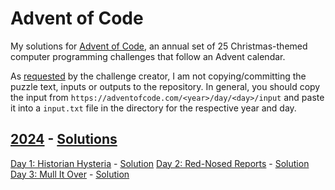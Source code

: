 # Advent of Code

My  solutions for [Advent of Code](https://adventofcode.com), an annual set of 25 Christmas-themed computer programming challenges that follow an Advent calendar.

As [requested](https://adventofcode.com/2024/about#faq_copying) by the challenge creator, I am not copying/committing the puzzle text, inputs or outputs to the repository. 
In general, you should copy the input from `https://adventofcode.com/<year>/day/<day>/input` and paste it into a `input.txt` file in the directory for the respective year and day.


## [2024](https://adventofcode.com/2024) - [Solutions](/2024)

[Day 1: Historian Hysteria](https://adventofcode.com/2024/day/1) - [Solution](/2024/day1/solve.py)
[Day 2: Red-Nosed Reports](https://adventofcode.com/2024/day/2) - [Solution](/2024/day2/solve.py)
[Day 3: Mull It Over](https://adventofcode.com/2024/day/3) - [Solution](/2024/day3/solve.py)
